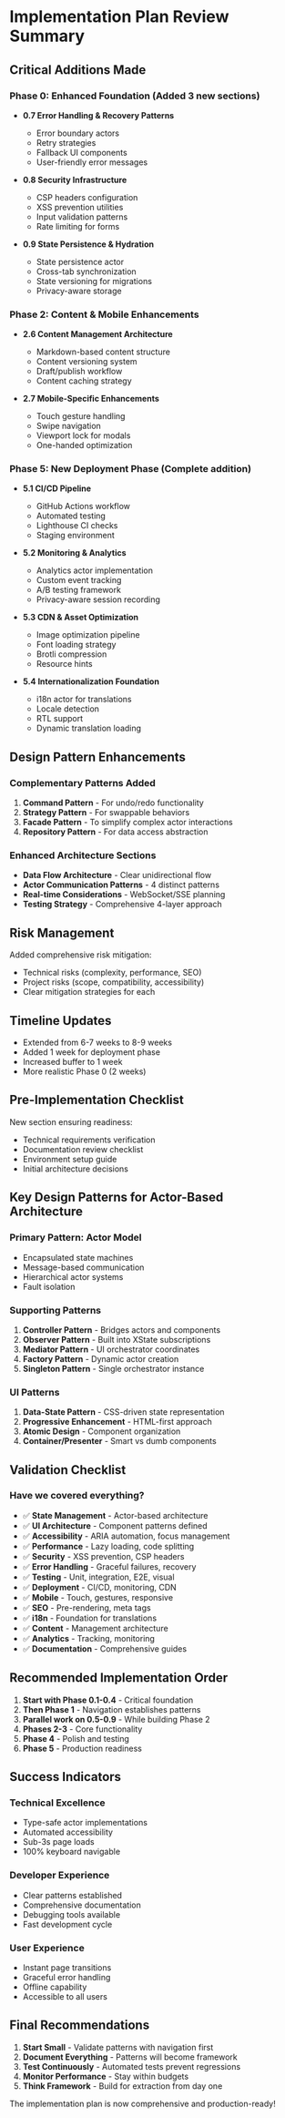 # Implementation Plan Review Summary

## Critical Additions Made

### Phase 0: Enhanced Foundation (Added 3 new sections)
- **0.7 Error Handling & Recovery Patterns**
  - Error boundary actors
  - Retry strategies
  - Fallback UI components
  - User-friendly error messages
  
- **0.8 Security Infrastructure**
  - CSP headers configuration
  - XSS prevention utilities
  - Input validation patterns
  - Rate limiting for forms
  
- **0.9 State Persistence & Hydration**
  - State persistence actor
  - Cross-tab synchronization
  - State versioning for migrations
  - Privacy-aware storage

### Phase 2: Content & Mobile Enhancements
- **2.6 Content Management Architecture**
  - Markdown-based content structure
  - Content versioning system
  - Draft/publish workflow
  - Content caching strategy
  
- **2.7 Mobile-Specific Enhancements**
  - Touch gesture handling
  - Swipe navigation
  - Viewport lock for modals
  - One-handed optimization

### Phase 5: New Deployment Phase (Complete addition)
- **5.1 CI/CD Pipeline**
  - GitHub Actions workflow
  - Automated testing
  - Lighthouse CI checks
  - Staging environment
  
- **5.2 Monitoring & Analytics**
  - Analytics actor implementation
  - Custom event tracking
  - A/B testing framework
  - Privacy-aware session recording
  
- **5.3 CDN & Asset Optimization**
  - Image optimization pipeline
  - Font loading strategy
  - Brotli compression
  - Resource hints
  
- **5.4 Internationalization Foundation**
  - i18n actor for translations
  - Locale detection
  - RTL support
  - Dynamic translation loading

## Design Pattern Enhancements

### Complementary Patterns Added
1. **Command Pattern** - For undo/redo functionality
2. **Strategy Pattern** - For swappable behaviors
3. **Facade Pattern** - To simplify complex actor interactions
4. **Repository Pattern** - For data access abstraction

### Enhanced Architecture Sections
- **Data Flow Architecture** - Clear unidirectional flow
- **Actor Communication Patterns** - 4 distinct patterns
- **Real-time Considerations** - WebSocket/SSE planning
- **Testing Strategy** - Comprehensive 4-layer approach

## Risk Management
Added comprehensive risk mitigation:
- Technical risks (complexity, performance, SEO)
- Project risks (scope, compatibility, accessibility)
- Clear mitigation strategies for each

## Timeline Updates
- Extended from 6-7 weeks to 8-9 weeks
- Added 1 week for deployment phase
- Increased buffer to 1 week
- More realistic Phase 0 (2 weeks)

## Pre-Implementation Checklist
New section ensuring readiness:
- Technical requirements verification
- Documentation review checklist
- Environment setup guide
- Initial architecture decisions

## Key Design Patterns for Actor-Based Architecture

### Primary Pattern: Actor Model
- Encapsulated state machines
- Message-based communication
- Hierarchical actor systems
- Fault isolation

### Supporting Patterns
1. **Controller Pattern** - Bridges actors and components
2. **Observer Pattern** - Built into XState subscriptions
3. **Mediator Pattern** - UI orchestrator coordinates
4. **Factory Pattern** - Dynamic actor creation
5. **Singleton Pattern** - Single orchestrator instance

### UI Patterns
1. **Data-State Pattern** - CSS-driven state representation
2. **Progressive Enhancement** - HTML-first approach
3. **Atomic Design** - Component organization
4. **Container/Presenter** - Smart vs dumb components

## Validation Checklist

### Have we covered everything?
- ✅ **State Management** - Actor-based architecture
- ✅ **UI Architecture** - Component patterns defined
- ✅ **Accessibility** - ARIA automation, focus management
- ✅ **Performance** - Lazy loading, code splitting
- ✅ **Security** - XSS prevention, CSP headers
- ✅ **Error Handling** - Graceful failures, recovery
- ✅ **Testing** - Unit, integration, E2E, visual
- ✅ **Deployment** - CI/CD, monitoring, CDN
- ✅ **Mobile** - Touch, gestures, responsive
- ✅ **SEO** - Pre-rendering, meta tags
- ✅ **i18n** - Foundation for translations
- ✅ **Content** - Management architecture
- ✅ **Analytics** - Tracking, monitoring
- ✅ **Documentation** - Comprehensive guides

## Recommended Implementation Order

1. **Start with Phase 0.1-0.4** - Critical foundation
2. **Then Phase 1** - Navigation establishes patterns
3. **Parallel work on 0.5-0.9** - While building Phase 2
4. **Phases 2-3** - Core functionality
5. **Phase 4** - Polish and testing
6. **Phase 5** - Production readiness

## Success Indicators

### Technical Excellence
- Type-safe actor implementations
- Automated accessibility
- Sub-3s page loads
- 100% keyboard navigable

### Developer Experience  
- Clear patterns established
- Comprehensive documentation
- Debugging tools available
- Fast development cycle

### User Experience
- Instant page transitions
- Graceful error handling
- Offline capability
- Accessible to all users

## Final Recommendations

1. **Start Small** - Validate patterns with navigation first
2. **Document Everything** - Patterns will become framework
3. **Test Continuously** - Automated tests prevent regressions
4. **Monitor Performance** - Stay within budgets
5. **Think Framework** - Build for extraction from day one

The implementation plan is now comprehensive and production-ready! 